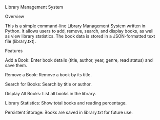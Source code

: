 Library Management System

Overview

This is a simple command-line Library Management System written in Python. It allows users to add, remove, search, and display books, as well as view library statistics. The book data is stored in a JSON-formatted text file (library.txt).

Features

Add a Book: Enter book details (title, author, year, genre, read status) and save them.

Remove a Book: Remove a book by its title.

Search for Books: Search by title or author.

Display All Books: List all books in the library.

Library Statistics: Show total books and reading percentage.

Persistent Storage: Books are saved in library.txt for future use.
